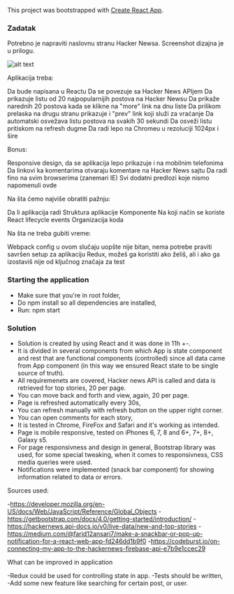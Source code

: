 This project was bootstrapped with [Create React App](https://github.com/facebook/create-react-app).
### Zadatak

Potrebno je napraviti naslovnu stranu Hacker Newsa. Screenshot dizajna je u prilogu.

![alt text](<https://cms.jotform.com/uploads/image_upload/image_upload/global/86342_hackernews%20(1).png>)

Aplikacija treba:

Da bude napisana u Reactu
Da se povezuje sa Hacker News APIjem
Da prikazuje listu od 20 najpopularnijih postova na Hacker Newsu
Da prikaže narednih 20 postova kada se klikne na "more" link na dnu liste
Da prilikom prelaska na drugu stranu prikazuje i "prev" link koji služi za vraćanje
Da automatski osvežava listu postova na svakih 30 sekundi
Da osveži listu pritiskom na refresh dugme
Da radi lepo na Chromeu u rezoluciji 1024px i šire

Bonus:

Responsive design, da se aplikacija lepo prikazuje i na mobilnim telefonima
Da linkovi ka komentarima otvaraju komentare na Hacker News sajtu
Da radi fino na svim browserima (zanemari IE)
Svi dodatni predlozi koje nismo napomenuli ovde

Na šta ćemo najviše obratiti pažnju:

Da li aplikacija radi
Struktura aplikacije
Komponente
Na koji način se koriste React lifecycle events
Organizacija koda

Na šta ne treba gubiti vreme:

Webpack config u ovom slučaju uopšte nije bitan, nema potrebe praviti savršen setup za aplikaciju
Redux, možeš ga koristiti ako želiš, ali i ako ga izostaviš nije od ključnog značaja za test

### Starting the application
- Make sure that you're in root folder,
- Do npm install so all dependencies are installed,
- Run: npm start

### Solution

- Solution is created by using React and it was done in 11h +-.
- It is divided in several components from which App is state component and rest that are functional components (controlled)
  since all data came from App component (in this way we ensured React state to be single source of truth).
- All requiremenets are covered, Hacker news API is called and data is retrieved for top stories, 20 per page.
- You can move back and forth and view, again, 20 per page.
- Page is refreshed automatically every 30s,
- You can refresh manually with refresh button on the upper right corner.
- You can open comments for each story,
- It is tested in Chrome, FireFox and Safari and it's working as intended.
- Page is mobile responsive, tested on iPhones 6, 7, 8 and 6+, 7+, 8+, Galaxy s5.
- For page responsivness and design in general, Bootstrap library was used,
  for some special tweaking, when it comes to responsivness, CSS media queries were used.
- Notifications were implemented (snack bar component) for showing information related to data or errors.

Sources used:

-https://developer.mozilla.org/en-US/docs/Web/JavaScript/Reference/Global_Objects 
-https://getbootstrap.com/docs/4.0/getting-started/introduction/ 
-https://hackernews.api-docs.io/v0/live-data/new-and-top-stories 
-https://medium.com/@farid12ansari7/make-a-snackbar-or-pop-up-notification-for-a-react-web-app-fd246dd1b9f0 
-https://codeburst.io/on-connecting-my-app-to-the-hackernews-firebase-api-e7b9e1ccec29

What can be improved in application

-Redux could be used for controlling state in app.
-Tests should be written,
-Add some new feature like searching for certain post, or user.
